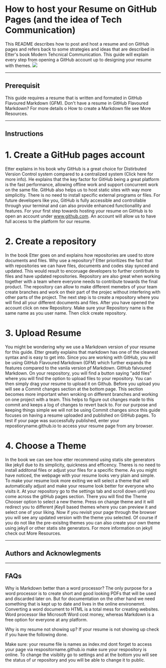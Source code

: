 # How to host your Resume on GitHub Pages (and the idea of Tech Communication)

This README describes how to post and host a resume and on GitHub pages and refers back to some strategies and ideas that are described in Etter's book Modern Tehcnical Communication. This guide will explain every step from opening a GitHub account up to designing your resume with themes. 
![](https://media.giphy.com/media/qKlHOvwluxmmOTUZ45/giphy.gif) 

-------------------------
## Prerequisit

This guide requires a resume that is written and formated in GitHub Flavoured Markdown (GFM).
Don't have a resume in GitHub Flavoured Markdown? For more details o  How to create a Markdown file see More Resources.

---------------------------

## Instructions


# 1. Create a GitHub pages account
Etter explains in his book why GitHub is a great choice for Distirbuted Version Control system compared to a centralized system (Click here for more info). He explains that the key factor for GitHub being a great platform is the fast performance, allowing offline work and support concurrent work on the same file. GitHub also helps us to host static sites with way more simplicitiy. There is no need to install specific external programs or files. For future developers like you, GitHub is fully accessible and controllable through your terminal and can also provide enhanced functionallity and features. 
For your first step towards hosting your resume on GitHub is to open an account under www.github.com. An account will allow us to have full access to the platform for our resume. 

# 2. Create a repository
In the book Etter goes on and explains how repositories are used to store documents and files. Why use a repository? Etter prioritizes the fact that with repositories we can have files, documents and codes stay synced and updated. This would result to encoruage developers to further contirbute to files and have updated repositories. Repository are also great when working together with a team where everyone needs to contribute towards the final product. The repository can allow to make different memebrs of your team create branches and work on their part of the projec without interfering with other parts of the project. 
The next step is to create a repository where you will find all your different documents and files. After you have opened the account click on new Repository.
Make sure your Repository name is the same name as you user name. Then click create repository. 

# 3. Upload Resume 
You might be wondering why we use a Markdown version of your resume for this guide. Etter greatly explains that markdown has one of the cleanest syntax and is easy to get into. Since you are working with GitHub, you will be using GitHub Flavoured Markdown (GFM) which further expands the features compared to the vanila version pf Markdown.
GitHub falvoured Markdown. On your respository, you will find a button saying "add files" where you will find the option to upload files to your repository. You can then simply drag your resume to upload it on Github. Before you upload you will see a Commit changes section at the bottom page. This section becomes more important when wroking on different branches and working on one project with a team.
This helps to figure out changes made to this commit and keeps a log of changes to revert back to. For our purpose and keeping things simple we will not be using Commit changes since this guide focuses on having a resume uploaded and published on GitHub pages. To test if your page was successfully published, enter your repostioryname.github.io to access your resume page from any browser. 

# 4. Choose a Theme 
In the book we can see how etter recommend using statis site generators like jekyll due to its simplicity, quickness and efficency. Theres is no need to install additonal files or adjust your files for a specific theme. 
As you might have noticed, the webpage with your resume looks very plain and simple. To make your resume look more exiting we will select a theme that will automatically adjust and make your resume look better for everyone who visits it. At your repository go to the settings tab and scroll down until you come across the gitHub pages section. There you will find the Theme Chooser option to select a new theme. Press on change theme and it will redirect you to different jKeyll based themes where you can preview it and select one of your liking. 
Now if you revisit your page through the browser you will see any updated version with the theme you selected. Of course if you do not like the pre-exisitng themes you can also create your own theme using jekyll or other statis site generators. For more information on jekyll check out More Resources. 

---------------------------

## Authors and Acknowlegments


---------------------------

## FAQs

Why is Markdown better than a word processor?
The only purpose for a word processor is to create short and good looking PDFs that will be used and discarded later on. But for documentation on the other hand we need something that is kept up to date and lives in the online environemnt. Converting a word document to HTML is a total mess for creating websites. Word processor like Microsoft Word cost money, whereas Markdown is a free option for everyone at any platform.

Why is my resume not showing up?
If your resume is not showing up check if you have the following done.

Make sure:
your resume file is names as index.md
dont forget to access your page via respositorname.github.io
make sure your respository is online. To change the visiblity go to settings and at the bottom you will see the status of ur repository and you will be able to change it to public. 


